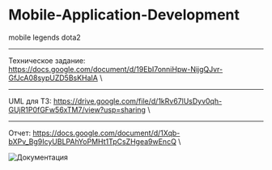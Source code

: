 # Mobile-Application-Development
mobile legends dota2

---
Техническое задание:
https://docs.google.com/document/d/19EbI7onniHpw-NijgQJvr-GfJcA08sypUZD5BsKHaIA \

---

UML для ТЗ: https://drive.google.com/file/d/1kRv67lUsDyv0qh-GUjR1P0fGFw56xTM7/view?usp=sharing \

---

Отчет: https://docs.google.com/document/d/1Xqb-bXPv_Bg9IcyUBLPAhYoPMHt1TpCsZHgea9wEncQ \

![Документация]()
